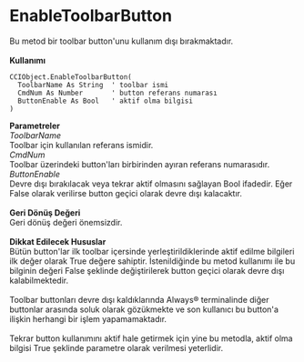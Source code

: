# EnableToolbarButton

Bu metod bir toolbar button'unu kullanım dışı bırakmaktadır.\
\
**Kullanımı**

```
CCIObject.EnableToolbarButton(
  ToolbarName As String  ' toolbar ismi
  CmdNum As Number       ' button referans numarası
  ButtonEnable As Bool   ' aktif olma bilgisi
)
```

**Parametreler**\
_ToolbarName_\
Toolbar için kullanılan referans ismidir.\
_CmdNum_\
Toolbar üzerindeki button'ları birbirinden ayıran referans numarasıdır.\
_ButtonEnable_\
Devre dışı bırakılacak veya tekrar aktif olmasını sağlayan Bool ifadedir. Eğer False olarak verilirse button geçici olarak devre dışı kalacaktır.\
\
**Geri Dönüş Değeri**\
Geri dönüş değeri önemsizdir.\
\
**Dikkat Edilecek Hususlar**\
Bütün button'lar ilk toolbar içersinde yerleştirildiklerinde aktif edilme bilgileri ilk değer olarak True değere sahiptir. İstenildiğinde bu metod kullanımı ile bu bilginin değeri False şeklinde değiştirilerek button geçici olarak devre dışı kalabilmektedir.\
\
Toolbar buttonları devre dışı kaldıklarında Always® terminalinde diğer buttonlar arasında soluk olarak gözükmekte ve son kullanıcı bu button'a ilişkin herhangi bir işlem yapamamaktadır.\
\
Tekrar button kullanımını aktif hale getirmek için yine bu metodla, aktif olma bilgisi True şeklinde parametre olarak verilmesi yeterlidir.
